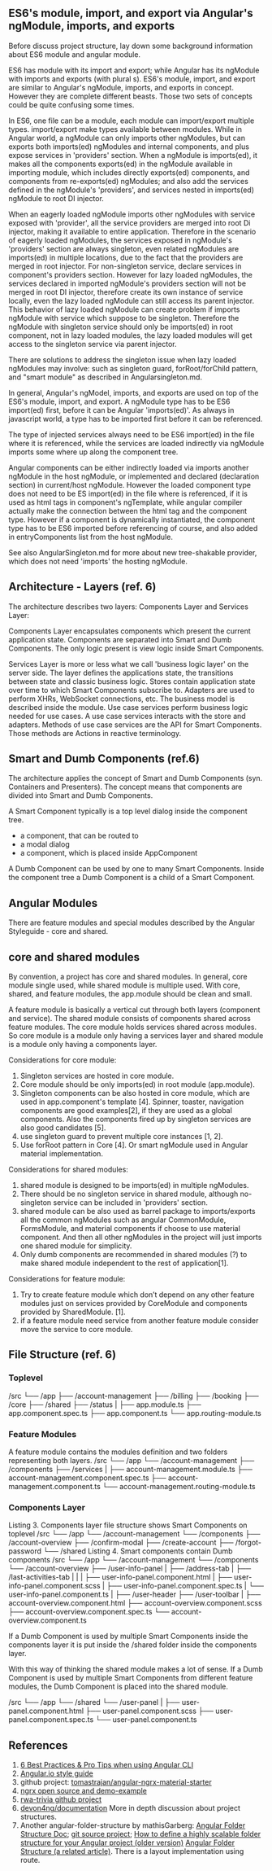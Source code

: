 ## ES6's module, import, and export via Angular's ngModule, imports, and exports
Before discuss project structure, lay down some background information about ES6 module and angular module.  

ES6 has module with its import and export; while Angular has its ngModule with imports and exports (with plural s). ES6's module, import, and export are similar to Angular's ngModule, imports, and exports in concept. However they are complete different beasts. Those two sets of concepts could be quite confusing some times.

In ES6, one file can be a module, each module can import/export multiple types. import/export make types available between modules. While in Angular world, a ngModule can only imports other ngModules, but can exports both imports(ed) ngModules and internal components, and plus expose services in 'providers' section. When a ngModule is imports(ed), it makes all the components exports(ed) in the ngModule available in importing module, which includes directly exports(ed) components, and components from re-exports(ed) ngModules; and also add the services defined in the ngModule's 'providers', and services nested in imports(ed) ngModule to root DI injector.

When an eagerly loaded ngModule imports other ngModules with service exposed with 'provider', all the service providers are merged into root Di injector, making it available to entire application. Therefore in the scenario of eagerly loaded ngModules, the services exposed in ngModule's 'providers' section are always singleton, even related ngModules are imports(ed) in multiple locations, due to the fact that the providers are merged in root injector.  For non-singleton service, declare services in component's providers section. However for lazy loaded ngModules, the services declared in imported ngModule's providers section will not be merged in root DI injector, therefore create its own instance of service locally, even the lazy loaded ngModule can still access its parent injector. This behavior of lazy loaded ngModule can create problem if imports ngModule with service which suppose to be singleton. Therefore the ngModule with singleton service should only be imports(ed) in root component, not in lazy loaded modules, the lazy loaded modules will get access to the singleton service via parent injector.

There are solutions to address the singleton issue when lazy loaded ngModules may involve: such as singleton guard, forRoot/forChild pattern, and "smart module" as described in Angularsingleton.md.  

In general, Angular's ngModel, imports, and exports are used on top of the ES6's module, import, and export. A ngModule type has to be ES6 import(ed) first, before it can be Angular 'imports(ed)'. As always in javascript world, a type has to be imported first before it can be referenced.

The type of injected services always need to be ES6 import(ed) in the file where it is referenced, while the services are loaded indirectly via ngModule imports some where up along the component tree.

Angular components can be either indirectly loaded via imports another ngModule in the host ngModule, or implemented and declared (declaration section) in current/host ngModule. However the loaded component type does not need to be ES import(ed) in the file where is referenced, if it is used as html tags in component's ngTemplate, while angular compiler actually make the connection between the html tag and the component type. However if a component is dynamically instantiated, the component type has to be ES6 imported before referencing of course, and also added in entryComponents list from the host ngModule. 

See also AngularSingleton.md for more about new tree-shakable provider, which does not need 'imports' the hosting ngModule.

## Architecture - Layers (ref. 6)
The architecture describes two layers: Components Layer and Services Layer:

Components Layer encapsulates components which present the current application state. Components are separated into Smart and Dumb Components. The only logic present is view logic inside Smart Components.

Services Layer is more or less what we call 'business logic layer' on the server side. The layer defines the applications state, the transitions between state and classic business logic. Stores contain application state over time to which Smart Components subscribe to. Adapters are used to perform XHRs, WebSocket connections, etc. The business model is described inside the module. Use case services perform business logic needed for use cases. A use case services interacts with the store and adapters. Methods of use case services are the API for Smart Components. Those methods are Actions in reactive terminology.

## Smart and Dumb Components (ref.6)
The architecture applies the concept of Smart and Dumb Components (syn. Containers and Presenters). The concept means that components are divided into Smart and Dumb Components.

A Smart Component typically is a top level dialog inside the component tree.

- a component, that can be routed to
- a modal dialog
- a component, which is placed inside AppComponent

A Dumb Component can be used by one to many Smart Components. Inside the component tree a Dumb Component is a child of a Smart Component.

## Angular Modules
There are feature modules and special modules described by the Angular Styleguide - core and shared.

## core and shared modules 
By convention, a project has core and shared modules. In general, core module single used, while shared module is multiple used. With core, shared, and feature modules, the app.module should be clean and small.

A feature module is basically a vertical cut through both layers (component and service). The shared module consists of components shared across feature modules. The core module holds services shared across modules. So core module is a module only having a services layer and shared module is a module only having a components layer.

Considerations for core module:
1. Singleton services are hosted in core module.
2. Core module should be only imports(ed) in root module (app.module).
3. Singleton components can be also hosted in core module, which are used in app.component's template [4]. Spinner, toaster, navigation components are good examples[2], if they are used as a global components. Also the components fired up by singleton services are also good candidates [5].
4. use singleton guard to prevent multiple core instances [1, 2].
5. Use forRoot pattern in Core [4]. Or smart ngModule used in Angular material implementation.

Considerations for shared modules:
1. shared module is designed to be imports(ed) in multiple ngModules.
2. There should be no singleton service in shared module, although no-singleton service can be included in 'providers' section. 
3. shared module can be also used as barrel package to imports/exports all the common ngModules such as angular CommonModule, FormsModule, and material components if choose to use material component. And then all other ngModules in the project will just imports one shared module for simplicity.
4. Only dumb components are recommended in shared modules (?) to make shared module independent to the rest of application[1].

Considerations for feature module:
1. Try to create feature module which don’t depend on any other feature modules just on services provided by CoreModule and components provided by SharedModule. [1].
2. if a feature module need service from another feature module consider move the service to core module.

## File Structure (ref. 6)
### Toplevel
 /src
    └── /app
        ├── /account-management
        ├── /billing
        ├── /booking
        ├── /core
        ├── /shared
        ├── /status
        |
        ├── app.module.ts
        ├── app.component.spec.ts
        ├── app.component.ts
        └── app.routing-module.ts
### Feature Modules
A feature module contains the modules definition and two folders representing both layers.
  /src
    └── /app
        └── /account-management
            ├── /components
            ├── /services
            |
            ├── account-management.module.ts
            ├── account-management.component.spec.ts
            ├── account-management.component.ts
            └── account-management.routing-module.ts
### Components Layer      
Listing 3. Components layer file structure shows Smart Components on toplevel
    /src
    └── /app
        └── /account-management
            └── /components
                ├── /account-overview
                ├── /confirm-modal
                ├── /create-account
                ├── /forgot-password
                └── /shared
Listing 4. Smart components contain Dumb components
    /src
    └── /app
        └── /account-management
            └── /components
                └── /account-overview
                    ├── /user-info-panel
                    |   ├── /address-tab
                    |   ├── /last-activities-tab
                    |   |
                    |   ├── user-info-panel.component.html
                    |   ├── user-info-panel.component.scss
                    |   ├── user-info-panel.component.spec.ts
                    |   └── user-info-panel.component.ts
                    |
                    ├── /user-header
                    ├── /user-toolbar
                    |
                    ├── account-overview.component.html
                    ├── account-overview.component.scss
                    ├── account-overview.component.spec.ts
                    └── account-overview.component.ts

 If a Dumb Component is used by multiple Smart Components inside the components layer it is put inside the /shared folder inside the components layer. 
 
 With this way of thinking the shared module makes a lot of sense. If a Dumb Component is used by multiple Smart Components from different feature modules, the Dumb Component is placed into the shared module.

   /src
    └── /app
        └── /shared
            └── /user-panel
                |
                ├── user-panel.component.html
                ├── user-panel.component.scss
                ├── user-panel.component.spec.ts
                └── user-panel.component.ts

## **References**
1. [6 Best Practices & Pro Tips when using Angular CLI](https://medium.com/@tomastrajan/6-best-practices-pro-tips-for-angular-cli-better-developer-experience-7b328bc9db81)  
2. [Angular.io style guide](https://angular.io/guide/styleguide)
3. github project: [tomastrajan/angular-ngrx-material-starter](https://github.com/tomastrajan/angular-ngrx-material-starter) 
4. [ngrx open source and demo-example](https://github.com/ngrx/platform)
5. [rwa-trivia github project](https://github.com/anihalaney/rwa-trivia) 
6. [devon4ng/documentation](https://github.com/devonfw/devon4ng/tree/develop/documentation)
   More in depth discussion about project structures.
7. Another angular-folder-structure by mathisGarberg:
   [Angular Folder Structure Doc](https://angular-folder-structure.readthedocs.io/en/latest/overview.html#);
   [git source project](https://github.com/mathisGarberg/angular-folder-structure);
   [How to define a highly scalable folder structure for your Angular project (older version)](https://itnext.io/choosing-a-highly-scalable-folder-structure-in-angular-d987de65ec7)
   [Angular Folder Structure (a related article)](https://medium.com/@motcowley/angular-folder-structure-d1809be95542).
   There is a layout implementation using route.
